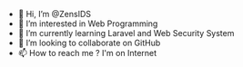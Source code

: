 - 👋 Hi, I’m @ZensIDS
- 👀 I’m interested in Web Programming
- 🌱 I’m currently learning Laravel and Web Security System
- 💞️ I’m looking to collaborate on GitHub
- 📫 How to reach me ? I'm on Internet

<!---
ZensIDS/ZensIDS is a ✨ special ✨ repository because its `README.md` (this file) appears on your GitHub profile.
You can click the Preview link to take a look at your changes.
--->
